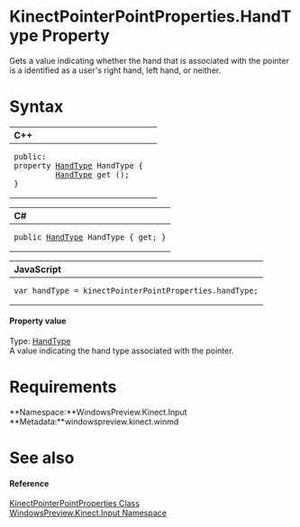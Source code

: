 KinectPointerPointProperties.HandType Property  
==============================================  

Gets a value indicating whether the hand that is associated with the pointer is a identified as a user's right hand, left hand, or neither. <span id="syntaxSection"></span>

Syntax  
======  

<table>
<colgroup>
<col width="100%" />
</colgroup>
<thead>
<tr class="header">
<th align="left">C++</th>
</tr>
</thead>
<tbody>
<tr class="odd">
<td align="left"><pre><code>public:  
property <a href="../../HandType_Enumeration.md">HandType</a> HandType {  
         <a href="../../HandType_Enumeration.md">HandType</a> get ();  
}</code></pre></td>
</tr>
</tbody>
</table>

<table>
<colgroup>
<col width="100%" />
</colgroup>
<thead>
<tr class="header">
<th align="left">C#</th>
</tr>
</thead>
<tbody>
<tr class="odd">
<td align="left"><pre><code>public <a href="../../HandType_Enumeration.md">HandType</a> HandType { get; }</code></pre></td>
</tr>
</tbody>
</table>

<table>
<colgroup>
<col width="100%" />
</colgroup>
<thead>
<tr class="header">
<th align="left">JavaScript</th>
</tr>
</thead>
<tbody>
<tr class="odd">
<td align="left"><pre><code>var handType = kinectPointerPointProperties.handType;</code></pre></td>
</tr>
</tbody>
</table>

<span id="ID4ER"></span>
#### Property value  

Type: [HandType](../../HandType_Enumeration.md)  
A value indicating the hand type associated with the pointer.  

<span id="requirements"></span>

Requirements  
============  

**Namespace:**WindowsPreview.Kinect.Input  
**Metadata:**windowspreview.kinect.winmd  

<span id="ID4E3"></span>

See also  
========  

<span id="ID4E5"></span>
#### Reference  

[KinectPointerPointProperties Class](../../KinectPointerPointProper.md)  
 [WindowsPreview.Kinect.Input Namespace](../../../Kinect.Input.md)  



<!--Please do not edit the data in the comment block below.-->
<!--
TOCTitle : HandType Property
RLTitle : KinectPointerPointProperties.HandType Property
KeywordK : HandType property
KeywordK : KinectPointerPointProperties.HandType property
KeywordF : WindowsPreview.Kinect.Input.KinectPointerPointProperties.HandType
KeywordF : KinectPointerPointProperties.HandType
KeywordF : HandType
KeywordF : WindowsPreview.Kinect.Input.KinectPointerPointProperties.HandType
KeywordA : P:WindowsPreview.Kinect.Input.KinectPointerPointProperties.HandType
AssetID : P:WindowsPreview.Kinect.Input.KinectPointerPointProperties.HandType
Locale : en-us
CommunityContent : 1
APIType : Managed
APILocation : windowspreview.kinect.winmd
APIName : WindowsPreview.Kinect.Input.KinectPointerPointProperties.HandType
TargetOS : Windows
TopicType : kbSyntax
DevLang : VB
DevLang : CSharp
DevLang : JavaScript
DevLang : C++
DocSet : K4Wv2
ProjType : K4Wv2Proj
Technology : Kinect for Windows
Product : Kinect for Windows SDK v2
productversion : 20
-->
